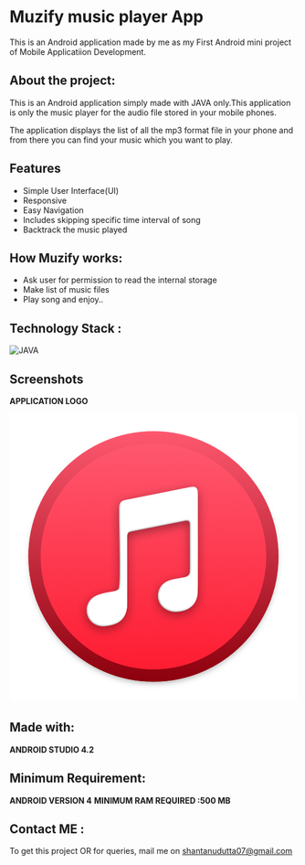 

# Muzify music player App 

This is an Android application made by me as my First Android mini project of Mobile Applicatiion Development.
 


## About the project:
This is an Android application simply made with JAVA only.This application is only the music player for the audio file stored in your mobile phones.

The application displays the list of all the mp3 format file in your phone and from there you can find your music which you want to play.





## Features

- Simple User Interface(UI)
- Responsive
- Easy Navigation
- Includes skipping specific time interval of song
- Backtrack the music played


## How Muzify works: 

- Ask user for permission to read the internal storage
- Make list of music files
- Play song and enjoy..

## Technology Stack :



![JAVA](https://img.icons8.com/color/48/000000/java.png) 


## Screenshots

**APPLICATION LOGO**

![LOGO](app\src\main\res\drawable\muzify.jpg)

## Made with:

**ANDROID STUDIO 4.2**

## Minimum Requirement:

**ANDROID VERSION 4**
**MINIMUM RAM REQUIRED :500 MB**





## Contact ME : 

To get this project OR for queries, mail me on shantanudutta07@gmail.com
